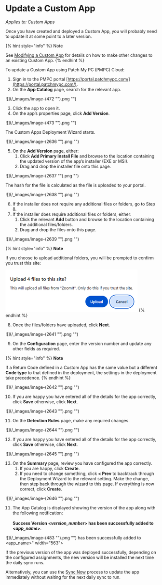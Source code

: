 # Update a Custom App

_Applies to: Custom Apps_

Once you have created and deployed a Custom App, you will probably need to update it at some point to a later version.

{% hint style="info" %}
Note

See [Modifying a Custom App](modify-a-custom-app.md) for details on how to make other changes to an existing Custom App.
{% endhint %}

To update a Custom App using Patch My PC (PMPC) Cloud:

1. Sign in to the PMPC portal [https://portal.patchmypc.com/](https://portal.patchmypc.com/).
2. On the **App Catalog** page, search for the relevant app.

![](/_images/image-(472 "").png "")

3. Click the app to open it.
4. On the app’s properties page, click **Add Version**.

![](/_images/image-(473 "").png "")

The Custom Apps Deployment Wizard starts.

![](/_images/image-(2636 "").png "")

5. On the **Add Version** page, either:
   1. Click **Add Primary Install File** and browse to the location containing the updated version of the app’s installer (EXE or MSI).
   2. Drag and drop the installer file onto this page.

![](/_images/image-(2637 "").png "")

The hash for the file is calculated as the file is uploaded to your portal.

![](/_images/image-(2638 "").png "")

6. If the installer does not require any additional files or folders, go to Step 8.
7. If the installer does require additional files or folders, either:
   1. Click the relevant **Add** button and browse to the location containing the additional files/folders.
   2. Drag and drop the files onto this page.

![](/_images/image-(2639 "").png "")

{% hint style="info" %}
**Note**

If you choose to upload additional folders, you will be prompted to confirm you trust this site:

![Trust prompt](<../../.gitbook/assets/image (2640).png>)
{% endhint %}



8. Once the files/folders have uploaded, click **Next**.

![](/_images/image-(2641 "").png "")

9. On the **Configuration** page, enter the version number and update any other fields as required.

{% hint style="info" %}
**Note**

If a Return Code defined in a Custom App has the same value but a different **Code type** to that defined in the deployment, the settings in the deployment take precedence.
{% endhint %}

![](/_images/image-(2642 "").png "")

10. If you are happy you have entered all of the details for the app correctly, click **Save** otherwise, click **Next**.

![](/_images/image-(2643 "").png "")

11. On the **Detection Rules** page, make any required changes.

![](/_images/image-(2644 "").png "")

12. If you are happy you have entered all of the details for the app correctly, click **Save** otherwise, click **Next**.

![](/_images/image-(2645 "").png "")

13. On the **Summary** page, review you have configured the app correctly.
    1. If you are happy, click **Create**.
    2. If you need to change something, click **< Prev** to backtrack through the Deployment Wizard to the relevant setting. Make the change, then step back through the wizard to this page. If everything is now correct, click **Create**.

![](/_images/image-(2646 "").png "")

11. The App Catalog is displayed showing the version of the app along with the following notification:\
    \
    **Success Version <**_**version\_number**_**> has been successfully added to <**_**app\_name**_**>**.

![](/_images/image-(483 "").png "") has been successfully added to <app_name>" width="563">

If the previous version of the app was deployed successfully, depending on the configured assignments, the new version will be installed the next time the daily sync runs.

Alternatively, you can use the [Sync Now](../cloud-deployments/manage-updates-in-cloud/sync-now-cloud-feature.md) process to update the app immediately without waiting for the next daily sync to run.
